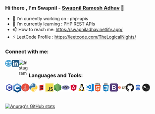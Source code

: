 ### Hi there , I'm Swapnil - [Swapnil Ramesh Adhav][website] 👋

- 🔭 I’m currently working on : php-apis
- 🌱 I’m currently learning : PHP REST APIs
- 📫 How to reach me: https://swapniladhav.netlify.app/
- ⚡ LeetCode Profile : https://leetcode.com/TheLogicalNights/

### Connect with me:

[<img align="left" alt="swapniladhav.com" width="22px" src="img/website.png" />][website]
[<img align="left" alt="LinkedIn" width="22px" src="img/linkedIn.png" />][linkedin]
[<img align="left" alt="Instagram" width="32px" src="https://raw.githubusercontent.com/aniket1004/aniket1004/main/img/instagram.png" />][instagram]

<br />

### Languages and Tools:

<img align="left" alt="c" width="26px" src="img/c.png" />
<img align="left" alt="cpp" width="26px" src="img/cpp.jpg" />
<img align="left" alt="java" width="26px" src="img/java.png" />
<img align="left" alt="py" width="26px" src="img/py.png" />
<img align="left" alt="scala" width="26px" src="https://raw.githubusercontent.com/github/explore/80688e429a7d4ef2fca1e82350fe8e3517d3494d/topics/scala/scala.png">
<img align="left" alt="JavaScript" width="26px" src="https://raw.githubusercontent.com/github/explore/80688e429a7d4ef2fca1e82350fe8e3517d3494d/topics/javascript/javascript.png" />
<img align="left" alt="node" width="26px" src="https://raw.githubusercontent.com/github/explore/80688e429a7d4ef2fca1e82350fe8e3517d3494d/topics/nodejs/nodejs.png">
<img align="left" alt="php" width="26px" src="https://raw.githubusercontent.com/github/explore/80688e429a7d4ef2fca1e82350fe8e3517d3494d/topics/php/php.png">
<img align="left" alt="angular" width="26px" src="https://raw.githubusercontent.com/github/explore/80688e429a7d4ef2fca1e82350fe8e3517d3494d/topics/angular/angular.png">
<img align="left" alt="linux" width="26px" src="https://raw.githubusercontent.com/github/explore/80688e429a7d4ef2fca1e82350fe8e3517d3494d/topics/linux/linux.png" />
<img align="left" alt="Visual Studio Code" width="26px" src="https://raw.githubusercontent.com/github/explore/80688e429a7d4ef2fca1e82350fe8e3517d3494d/topics/visual-studio-code/visual-studio-code.png" />
<img align="left" alt="HTML5" width="26px" src="https://raw.githubusercontent.com/github/explore/80688e429a7d4ef2fca1e82350fe8e3517d3494d/topics/html/html.png" />
<img align="left" alt="CSS3" width="26px" src="https://raw.githubusercontent.com/github/explore/80688e429a7d4ef2fca1e82350fe8e3517d3494d/topics/css/css.png" />
<img align="left" alt="bootstrap" width="26px" src="https://raw.githubusercontent.com/github/explore/80688e429a7d4ef2fca1e82350fe8e3517d3494d/topics/bootstrap/bootstrap.png">
<img align="left" alt="Git" width="26px" src="https://raw.githubusercontent.com/github/explore/80688e429a7d4ef2fca1e82350fe8e3517d3494d/topics/git/git.png" />
<img align="left" alt="GitHub" width="26px" src="https://raw.githubusercontent.com/github/explore/78df643247d429f6cc873026c0622819ad797942/topics/github/github.png" />
<img align="left" alt="SQL" width="26px" src="https://raw.githubusercontent.com/github/explore/80688e429a7d4ef2fca1e82350fe8e3517d3494d/topics/sql/sql.png" />
<img align="left" alt="Terminal" width="26px" src="https://raw.githubusercontent.com/github/explore/80688e429a7d4ef2fca1e82350fe8e3517d3494d/topics/terminal/terminal.png">
<br />
<br />

[website]: https://swapniladhav.netlify.app
[instagram]: https://instagram.com/ll_.swapnil._ll
[linkedin]: https://www.linkedin.com/in/swapnil-adhav-48b094189/

<br />

[![Anurag's GitHub stats](https://github-readme-stats.vercel.app/api?username=TheLogicalNights)](https://github.com/anuraghazra/github-readme-stats)
